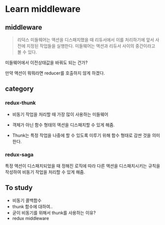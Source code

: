 # Learn middleware

## middleware

> 리덕스 미들웨어는 액션을 디스패치했을 때 리듀서에서 이를 처리하기에 앞서 사전에 지정된 작업들을 실행한다.
> 미들웨어는 액션과 리듀서 사이의 중간이라고 볼 수 있다.

미들웨어에서 이전상태값을 바꿔도 되는 건가?

만약 액션이 뭐뭐라면 reducer를 호출하지 않게 하겠다.

## category

### redux-thunk

- 비동기 작업을 처리할 때 가장 많이 사용하는 미들웨어

- 객체가 아닌 함수 형태의 액션을 디스패치할 수 있게 해줌.

- Thunk는 특정 작업을 나중에 할 수 있도록 미루기 위해 함수 형태로 감싼 것을 의미한다.

### redux-saga

특정 액션이 디스패치되었을 때 정해진 로직에 따라 다른 액션을 디스패치시키는 규칙을 작성하여 비동기 작업을 처리할 수 있게 해줌.

## To study

- 비동기 콜백함수
- thunk 함수에 대하여..
- 굳이 비동기를 위해서 thunk를 사용하는 이유?
- redux middleware
